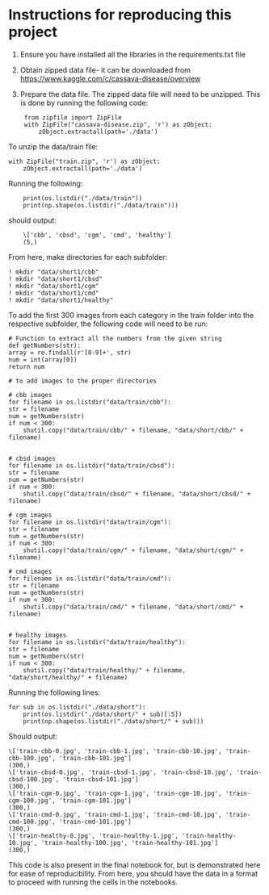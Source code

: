 # Instructions for reproducing this project

1. Ensure you have installed all the libraries in the requirements.txt file
2. Obtain zipped data file- it can be downloaded from https://www.kaggle.com/c/cassava-disease/overview
3. Prepare the data file. The zipped data file will need to be unzipped. This is done by running the following code:

        from zipfile import ZipFile
        with ZipFile("cassava-disease.zip", 'r') as zObject:
            zObject.extractall(path='./data')
        
To unzip the data/train file:       
        
    with ZipFile("train.zip", 'r') as zObject:
        zObject.extractall(path='./data')
       
       
Running the following:
        
        print(os.listdir("./data/train"))
        print(np.shape(os.listdir("./data/train"))) 

should output:

        \['cbb', 'cbsd', 'cgm', 'cmd', 'healthy']
        (5,)


From here, make directories for each subfolder:

    ! mkdir "data/short1/cbb"
    ! mkdir "data/short1/cbsd"
    ! mkdir "data/short1/cgm"
    ! mkdir "data/short1/cmd"
    ! mkdir "data/short1/healthy"

To add the first 300 images from each category in the train folder into the respective subfolder, the following code will need to be run:

    # Function to extract all the numbers from the given string
    def getNumbers(str):
    array = re.findall(r'[0-9]+', str)
    num = int(array[0])
    return num
 
    # to add images to the proper directories

    # cbb images
    for filename in os.listdir("data/train/cbb"):
    str = filename
    num = getNumbers(str)
    if num < 300:
        shutil.copy("data/train/cbb/" + filename, "data/short/cbb/" + filename)
        
        
    # cbsd images
    for filename in os.listdir("data/train/cbsd"):
    str = filename
    num = getNumbers(str)
    if num < 300:
        shutil.copy("data/train/cbsd/" + filename, "data/short/cbsd/" + filename)
        
    # cgm images
    for filename in os.listdir("data/train/cgm"):
    str = filename
    num = getNumbers(str)
    if num < 300:
        shutil.copy("data/train/cgm/" + filename, "data/short/cgm/" + filename)
        
    # cmd images
    for filename in os.listdir("data/train/cmd"):
    str = filename
    num = getNumbers(str)
    if num < 300:
        shutil.copy("data/train/cmd/" + filename, "data/short/cmd/" + filename)
        
        
    # healthy images
    for filename in os.listdir("data/train/healthy"):
    str = filename
    num = getNumbers(str)
    if num < 300:
        shutil.copy("data/train/healthy/" + filename, "data/short/healthy/" + filename)
    

Running the following lines:

    for sub in os.listdir("./data/short"):
        print(os.listdir("./data/short/" + sub)[:5])
        print(np.shape(os.listdir("./data/short/" + sub)))
        
        
Should output:


    \['train-cbb-0.jpg', 'train-cbb-1.jpg', 'train-cbb-10.jpg', 'train-cbb-100.jpg', 'train-cbb-101.jpg']
    (300,)
    \['train-cbsd-0.jpg', 'train-cbsd-1.jpg', 'train-cbsd-10.jpg', 'train-cbsd-100.jpg', 'train-cbsd-101.jpg']
    (300,)
    \['train-cgm-0.jpg', 'train-cgm-1.jpg', 'train-cgm-10.jpg', 'train-cgm-100.jpg', 'train-cgm-101.jpg']
    (300,)
    \['train-cmd-0.jpg', 'train-cmd-1.jpg', 'train-cmd-10.jpg', 'train-cmd-100.jpg', 'train-cmd-101.jpg']
    (300,)
    \['train-healthy-0.jpg', 'train-healthy-1.jpg', 'train-healthy-10.jpg', 'train-healthy-100.jpg', 'train-healthy-101.jpg']
    (300,)


This code is also present in the final notebook for, but is demonstrated here for ease of reproducibility. From here, you should have the data in a format to proceed with running the cells in the notebooks.
